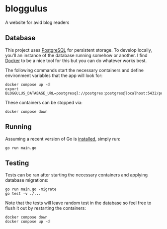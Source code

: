 # bloggulus
A website for avid blog readers

## Database
This project uses [PostgreSQL](https://www.postgresql.org/) for persistent storage.
To develop locally, you'll an instance of the database running somehow or another.
I find [Docker](https://www.docker.com/) to be a nice tool for this but you can do whatever works best.

The following commands start the necessary containers and define environment variables that the app will look for:
```
docker compose up -d
export BLOGGULUS_DATABASE_URL=postgresql://postgres:postgres@localhost:5432/postgres
```

These containers can be stopped via:
```
docker compose down
```

## Running
Assuming a recent version of Go is [installed](https://golang.org/dl/), simply run:
```
go run main.go
```

## Testing
Tests can be ran after starting the necessary containers and applying database migrations:
```
go run main.go -migrate
go test -v ./...
```

Note that the tests will leave random test in the database so feel free to flush it out by restarting the containers:
```
docker compose down
docker compose up -d
```

